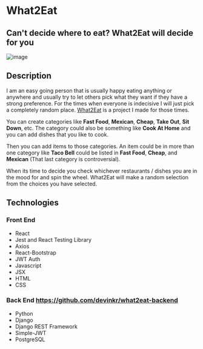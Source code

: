 # What2Eat

## Can't decide where to eat? What2Eat will decide for you

![image](https://user-images.githubusercontent.com/36141286/182042977-edb3ad2e-b8d4-4361-ba42-66aaa4f855a1.png)

## Description
I am an easy going person that is usually happy eating anything or anywhere and usually try to let others pick what they want if they have a strong preference. For the times when everyone is indecisive I will just pick a completely random place. [What2Eat](https://what2eat.dkr.im) is a project I made for those times. 

You can create categories like **Fast Food**, **Mexican**, **Cheap**, **Take Out**, **Sit Down**, etc. The category could also be something like **Cook At Home** and you can add dishes that you like to cook.

Then you can add items to those categories. An item could be in more than one category like **Taco Bell** could be listed in **Fast Food**, **Cheap**, and **Mexican** (That last category is controversial).

When its time to decide you check whichever restaurants / dishes you are in the mood for and spin the wheel. What2Eat will make a random selection from the choices you have selected.

## Technologies
### Front End
  - React
  - Jest and React Testing Library
  - Axios
  - React-Bootstrap
  - JWT Auth
  - Javascript
  - JSX
  - HTML
  - CSS
  
### Back End https://github.com/devinkr/what2eat-backend
  - Python
  - Django
  - Django REST Framework 
  - Simple-JWT
  - PostgreSQL

